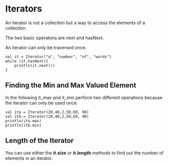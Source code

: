 # Iterators
An iterator is not a collection but a way to access the elements of a collection.

The two basic operatons are next and hasNext.

An iterator can only be traversed once.

```
val it = Iterator("a", "number", "of", "words")
while (it.hasNext){
	println(it.next())
}
```

## Finding the Min and Max Valued Element
In the following it_max and it_min perform two different operations because the iterator can only be used once.

```
val ita = Iterator(20,40,2,50,69, 90)
val itb = Iterator(20,40,2,50,69, 90)
println(ita.max)
println(itb.min)

```

## Length of the Iterator
You can use either the **it.size** or **it.length** methods to find out the number of elements in an iterator.







